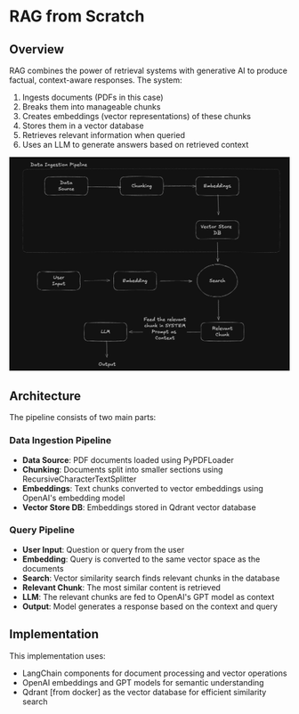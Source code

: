 # RAG from Scratch

## Overview

RAG combines the power of retrieval systems with generative AI to produce factual, context-aware responses. The system:

1. Ingests documents (PDFs in this case)
2. Breaks them into manageable chunks
3. Creates embeddings (vector representations) of these chunks
4. Stores them in a vector database
5. Retrieves relevant information when queried
6. Uses an LLM to generate answers based on retrieved context

![RAG Flow](flow.png "RAG Flow Diagram")

## Architecture

The pipeline consists of two main parts:

### Data Ingestion Pipeline

- **Data Source**: PDF documents loaded using PyPDFLoader
- **Chunking**: Documents split into smaller sections using RecursiveCharacterTextSplitter
- **Embeddings**: Text chunks converted to vector embeddings using OpenAI's embedding model
- **Vector Store DB**: Embeddings stored in Qdrant vector database

### Query Pipeline

- **User Input**: Question or query from the user
- **Embedding**: Query is converted to the same vector space as the documents
- **Search**: Vector similarity search finds relevant chunks in the database
- **Relevant Chunk**: The most similar content is retrieved
- **LLM**: The relevant chunks are fed to OpenAI's GPT model as context
- **Output**: Model generates a response based on the context and query

## Implementation

This implementation uses:

- LangChain components for document processing and vector operations
- OpenAI embeddings and GPT models for semantic understanding
- Qdrant [from docker] as the vector database for efficient similarity search
